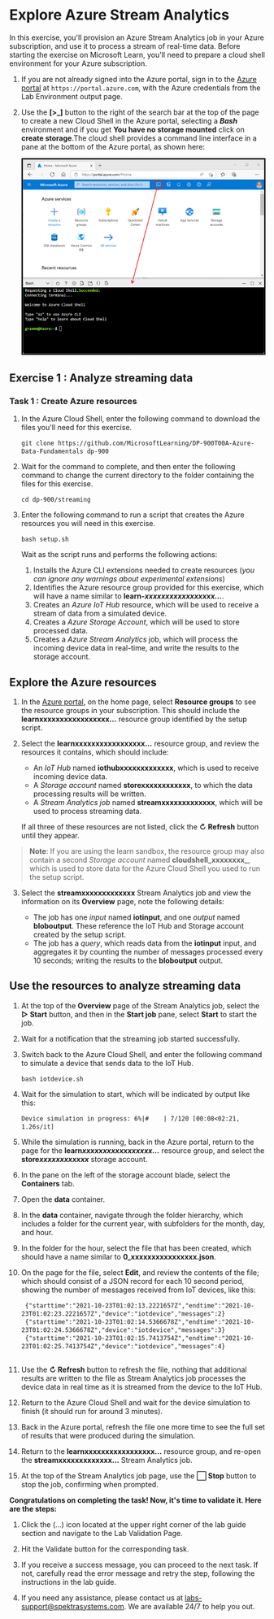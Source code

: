 # Explore Azure Stream Analytics

In this exercise, you'll provision an Azure Stream Analytics job in your Azure subscription, and use it to process a stream of real-time data.
Before starting the exercise on Microsoft Learn, you'll need to prepare a cloud shell environment for your Azure subscription.

1. If you are not already signed into the Azure portal, sign in to the  [Azure portal](https://portal.azure.com/)  at  `https://portal.azure.com`, with the Azure credentials from the Lab Environment output page. 
    
2.  Use the  **[>_]**  button to the right of the search bar at the top of the page to create a new Cloud Shell in the Azure portal, selecting a  _**Bash**_  environment and if you get **You have no storage mounted** click on **create storage**.The cloud shell provides a command line interface in a pane at the bottom of the Azure portal, as shown here:
    
    
    ![Azure portal with a cloud shell pane](images/cloud-shell.png)
    

## Exercise 1 : Analyze streaming data

### Task 1 : Create Azure resources

1.  In the Azure Cloud Shell, enter the following command to download the files you'll need for this exercise.
    

    ```
    git clone https://github.com/MicrosoftLearning/DP-900T00A-Azure-Data-Fundamentals dp-900
    
    ```
    
2.  Wait for the command to complete, and then enter the following command to change the current directory to the folder containing the files for this exercise.
    

    
    ```
    cd dp-900/streaming
    
    ```
    
3.  Enter the following command to run a script that creates the Azure resources you will need in this exercise.
    

    
    ```
    bash setup.sh
    
    ```
    
    Wait as the script runs and performs the following actions:
    
    1.  Installs the Azure CLI extensions needed to create resources (_you can ignore any warnings about experimental extensions_)
    2.  Identifies the Azure resource group provided for this exercise, which will have a name similar to  **learn-_xxxxxxxxxxxxxxxxx..._**.
    3.  Creates an  _Azure IoT Hub_  resource, which will be used to receive a stream of data from a simulated device.
    4.  Creates a  _Azure Storage Account_, which will be used to store processed data.
    5.  Creates a  _Azure Stream Analytics_  job, which will process the incoming device data in real-time, and write the results to the storage account.

## Explore the Azure resources

1.  In the  [Azure portal](https://portal.azure.com/), on the home page, select  **Resource groups**  to see the resource groups in your subscription. This should include the  ****learnxxxxxxxxxxxxxxxxx...**** resource group identified by the setup script.
    
2.  Select the  ****learnxxxxxxxxxxxxxxxxx...****  resource group, and review the resources it contains, which should include:
    
    -   An  _IoT Hub_  named  **iothubxxxxxxxxxxxxx**, which is used to receive incoming device data.
    -   A  _Storage account_  named  **storexxxxxxxxxxxx**, to which the data processing results will be written.
    -   A  _Stream Analytics job_  named  **streamxxxxxxxxxxxxx**, which will be used to process streaming data.
    
    If all three of these resources are not listed, click the  **↻ Refresh**  button until they appear.
    
> **Note**: If you are using the learn sandbox, the resource group may also contain a second  _Storage account_  named  **cloudshell_xxxxxxxx_**, which is used to store data for the Azure Cloud Shell you used to run the setup script.
    
3.  Select the **streamxxxxxxxxxxxxx**  Stream Analytics job and view the information on its  **Overview**  page, note the following details:
    
    -   The job has one  _input_  named  **iotinput**, and one  _output_  named  **bloboutput**. These reference the IoT Hub and Storage account created by the setup script.
    -   The job has a  _query_, which reads data from the  **iotinput**  input, and aggregates it by counting the number of messages processed every 10 seconds; writing the results to the  **bloboutput**  output.

## Use the resources to analyze streaming data

1.  At the top of the  **Overview**  page of the Stream Analytics job, select the  **▷ Start**  button, and then in the  **Start job**  pane, select  **Start**  to start the job.
    
2.  Wait for a notification that the streaming job started successfully.
    
3.  Switch back to the Azure Cloud Shell, and enter the following command to simulate a device that sends data to the IoT Hub.
    
    ```
    bash iotdevice.sh
    
    ```  
    
4.  Wait for the simulation to start, which will be indicated by output like this:
     
    ```
    Device simulation in progress: 6%|#    | 7/120 [00:08<02:21, 1.26s/it]
    
    ```
      
5.  While the simulation is running, back in the Azure portal, return to the page for the  **learn*xxxxxxxxxxxxxxxxx...***  resource group, and select the  **store*xxxxxxxxxxxx***  storage account.
    
6.  In the pane on the left of the storage account blade, select the  **Containers**  tab.
    
7.  Open the  **data**  container.
    
8.  In the  **data**  container, navigate through the folder hierarchy, which includes a folder for the current year, with subfolders for the month, day, and hour.
    
9.  In the folder for the hour, select the file that has been created, which should have a name similar to  **0_xxxxxxxxxxxxxxxx.json**.

10.  On the page for the file, select  **Edit**, and review the contents of the file; which should consist of a JSON record for each 10 second period, showing the number of messages received from IoT devices, like this:
     
     ```
      {"starttime":"2021-10-23T01:02:13.2221657Z","endtime":"2021-10-23T01:02:23.2221657Z","device":"iotdevice","messages":2}
      {"starttime":"2021-10-23T01:02:14.5366678Z","endtime":"2021-10-23T01:02:24.5366678Z","device":"iotdevice","messages":3}
      {"starttime":"2021-10-23T01:02:15.7413754Z","endtime":"2021-10-23T01:02:25.7413754Z","device":"iotdevice","messages":4}
    
     ```
      
    
11.  Use the  **↻ Refresh**  button to refresh the file, nothing that additional results are written to the file as Stream Analytics job processes the device data in real time as it is streamed from the device to the IoT Hub.
    
12.  Return to the Azure Cloud Shell and wait for the device simulation to finish (it should run for around 3 minutes).
    
13.  Back in the Azure portal, refresh the file one more time to see the full set of results that were produced during the simulation.
    
14.  Return to the  **learnxxxxxxxxxxxxxxxxx...**   resource group, and re-open the  **streamxxxxxxxxxxxxx...**  Stream Analytics job.
    
15.  At the top of the Stream Analytics job page, use the  **⬜ Stop**  button to stop the job, confirming when prompted.


**Congratulations on completing the task! Now, it's time to validate it. Here are the steps:**

 1. Click the (...) icon located at the upper right corner of the lab guide section and navigate to the Lab Validation Page.
 
 2. Hit the Validate button for the corresponding task.
 
 3. If you receive a success message, you can proceed to the next task. If not, carefully read the error message and retry the step, following the instructions in the lab guide.
 
 4. If you need any assistance, please contact us at labs-support@spektrasystems.com. We are available 24/7 to help you out.

